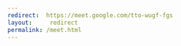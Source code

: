 ```yaml
---
redirect:  https://meet.google.com/tto-wugf-fgs 
layout:     redirect
permalink: /meet.html
---
```

